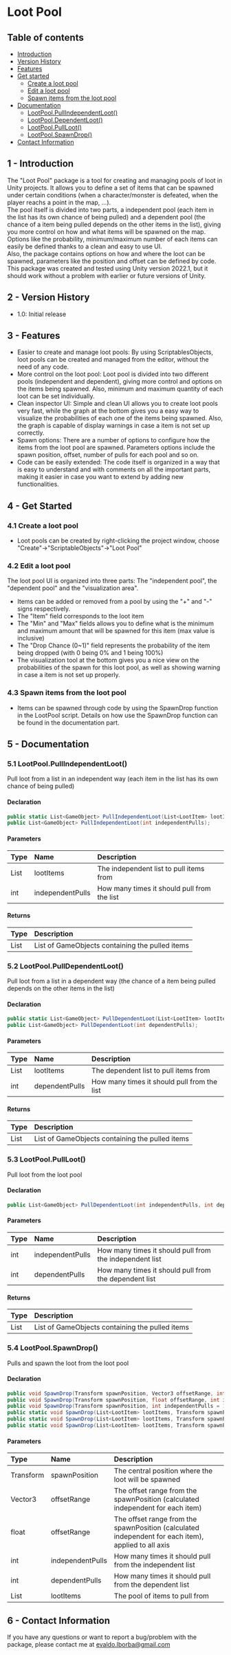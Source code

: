 # Loot Pool
## Table of contents
- [Introduction](#introduction)
- [Version History](#versionHistory)
- [Features](#features)
- [Get started](#getStarted)
  - [Create a loot pool](#createALootPool)
  - [Edit a loot pool](#editALootPool)
  - [Spawn items from the loot pool](#spawnFromALootPool)
- [Documentation](#documentation)
  - [LootPool.PullIndependentLoot()](#pullIndependentLoot)
  - [LootPool.DependentLoot()](#pullDependentLoot)
  - [LootPool.PullLoot()](#pullLoot)
  - [LootPool.SpawnDrop()](#spawnDrop)
- [Contact Information](#contactInformation)

## 1 - Introduction <a name="introduction"/>
The "Loot Pool" package is a tool for creating and managing pools of loot in Unity projects. It allows you to define a set of items that can be spawned under certain conditions (when a character/monster is defeated, when the player reachs a point in the map, ...).  
The pool itself is divided into two parts, a independent pool (each item in the list has its own chance of being pulled) and a dependent pool (the chance of a item being pulled depends on the other items in the list), giving you more control on how and what items will be spawned on the map. Options like the probability, minimum/maximum number of each items can easily be defined thanks to a clean and easy to use UI.  
Also, the package contains options on how and where the loot can be spawned, parameters like the position and offset can be defined by code.  
This package was created and tested using Unity version 2022.1, but it should work without a problem with earlier or future versions of Unity.

## 2 - Version History <a name="versionHistory"/>
- 1.0: Initial release

## 3 - Features <a name="features"/>
- Easier to create and manage loot pools: By using ScriptablesObjects, loot pools can be created and managed from the editor, without the need of any code.
- More control on the loot pool: Loot pool is divided into two different pools (independent and dependent), giving more control and options on the items being spawned. Also, minimum and maximum quantity of each loot can be set individually.
- Clean inspector UI: Simple and clean UI allows you to create loot pools very fast, while the graph at the bottom gives you a easy way to visualize the probabilities of each one of the items being spawned. Also, the graph is capable of display warnings in case a item is not set up correctly.
- Spawn options: There are a number of options to configure how the items from the loot pool are spawned. Parameters options include the spawn position, offset, number of pulls for each pool and so on.
- Code can be easily extended: The code itself is organized in a way that is easy to understand and with comments on all the important parts, making it easier in case you want to extend by adding new functionalities.

## 4 - Get Started <a name="getStarted"/>
### 4.1 Create a loot pool <a name="createALootPool"/>
- Loot pools can be created by right-clicking the project window, choose "Create"->"ScriptableObjects"->"Loot Pool"

### 4.2 Edit a loot pool <a name="editALootPool"/>
The loot pool UI is organized into three parts: The "independent pool", the "dependent pool" and the "visualization area".
- Items can be added or removed from a pool by using the "+" and "-" signs respectively.
- The "Item" field corresponds to the loot item
- The "Min" and "Max" fields allows you to define what is the minimum and maximum amount that will be spawned for this item (max value is inclusive)
- The "Drop Chance (0~1)" field represents the probability of the item being dropped (with 0 being 0% and 1 being 100%)
- The visualization tool at the bottom gives you a nice view on the probabilities of the spawn for this loot pool, as well as showing warning in case a item is not set up properly.

### 4.3 Spawn items from the loot pool <a name="spawnFromALootPool"/>
- Items can be spawned through code by using the SpawnDrop function in the LootPool script. Details on how use the SpawnDrop function can be found in the documentation part.

## 5 - Documentation <a name="documentation"/>
### 5.1 LootPool.PullIndependentLoot() <a name="pullIndependentLoot"/>
Pull loot from a list in an independent way (each item in the list has its own chance of being pulled)
#### Declaration
```csharp
public static List<GameObject> PullIndependentLoot(List<LootItem> lootItems, int independentPulls);
public List<GameObject> PullIndependentLoot(int independentPulls);
```
#### Parameters
| Type | Name | Description |
| :--- | :--- | :--- |
| List<LootItem> | lootItems | The independent list to pull items from |
| int | independentPulls | How many times it should pull from the list |
#### Returns
| Type | Description |
| :--- | :--- |
| List<GameObject> | List of GameObjects containing the pulled items |


### 5.2 LootPool.PullDependentLoot() <a name="pullDependentLoot"/>
Pull loot from a list in a dependent way (the chance of a item being pulled depends on the other items in the list)
#### Declaration
```csharp
public static List<GameObject> PullDependentLoot(List<LootItem> lootItems, int dependentPulls);
public List<GameObject> PullDependentLoot(int dependentPulls);
```
#### Parameters
| Type | Name | Description |
| :--- | :--- | :--- |
| List<LootItem> | lootItems | The dependent list to pull items from |
| int | dependentPulls | How many times it should pull from the list |
#### Returns
| Type | Description |
| :--- | :--- |
| List<GameObject> | List of GameObjects containing the pulled items |


### 5.3 LootPool.PullLoot() <a name="pullLoot"/>
Pull loot from the loot pool
#### Declaration
```csharp
public List<GameObject> PullDependentLoot(int independentPulls, int dependentPulls);
```
#### Parameters
| Type | Name | Description |
| :--- | :--- | :--- |
| int | independentPulls | How many times it should pull from the independent list |
| int | dependentPulls | How many times it should pull from the dependent list |
#### Returns
| Type | Description |
| :--- | :--- |
| List<GameObject> | List of GameObjects containing the pulled items |


### 5.4 LootPool.SpawnDrop() <a name="spawnDrop"/>
Pulls and spawn the loot from the loot pool
#### Declaration
```csharp
public void SpawnDrop(Transform spawnPosition, Vector3 offsetRange, int independentPulls = 1, int dependentPulls = 1);
public void SpawnDrop(Transform spawnPosition, float offsetRange, int independentPulls = 1, int dependentPulls = 1);
public void SpawnDrop(Transform spawnPosition, int independentPulls = 1, int dependentPulls = 1);
public static void SpawnDrop(List<LootItem> lootItems, Transform spawnPosition, Vector3 offsetRange, int numberPulls = 1, bool isIndependentLoot = true);
public static void SpawnDrop(List<LootItem> lootItems, Transform spawnPosition, float offsetRange, int numberPulls = 1, bool isIndependentLoot = true);
public static void SpawnDrop(List<LootItem> lootItems, Transform spawnPosition, int numberPulls = 1, bool isIndependentLoot = true);
```
#### Parameters
| Type | Name | Description |
| :--- | :--- | :--- |
| Transform | spawnPosition | The central position where the loot will be spawned |
| Vector3 | offsetRange | The offset range from the spawnPosition (calculated independent for each item) |
| float | offsetRange | The offset range from the spawnPosition (calculated independent for each item), applied to all axis |
| int | independentPulls | How many times it should pull from the independent list |
| int | dependentPulls | How many times it should pull from the dependent list |
| List<LootItem> | lootItems | The pool of items to pull from |

## 6 - Contact Information <a name="contactInformation"/>
If you have any questions or want to report a bug/problem with the package, please contact me at evaldo.lborba@gmail.com
